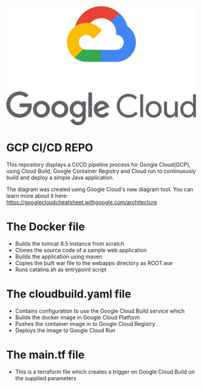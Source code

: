 <img src = "readmeimages/google-cloud-logo-1.png" width = 500>

# **GCP CI/CD REPO**

This repository displays a CI/CD pipeline process for Google Cloud(GCP), using Cloud Build, Google Container Registry and Cloud run to continuously build and deploy a simple Java application.

The diagram was created using Google Cloud's new diagram tool. You can learn more about it here: https://googlecloudcheatsheet.withgoogle.com/architecture

# **The Docker file**
- Builds the tomcat 8.5 instance from scratch
- Clones the source code of a sample web application
- Builds the application using maven
- Copies the built war file to the webapps directory as ROOT.war
- Runs catalina.sh as entrypoint script

# **The cloudbuild.yaml file**
- Contains configuration to use the Google Cloud Build service which
- Builds the docker image in Google Cloud Platform
- Pushes the container image in to Google Cloud Registry
- Deploys the image to Google Cloud Run

# **The main.tf file**
- This is a terraform file which creates a trigger on Google Cloud Build on the supplied parameters
